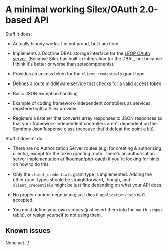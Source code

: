 # A minimal working Silex/OAuth 2.0-based API

Stuff it does:

* Actually bloody works. I'm not proud, but I am tired.

* Implements a Doctrine DBAL storage interface for the [LEOP OAuth server](https://github.com/php-loep/oauth2-server). (Because Silex has built-in integration for the DBAL, not because I think it's better or worse than zetacomponents).

* Provides an access token for the `client_credentials` grant type. 

* Defines a route middleware service that checks for a valid access token.

* Basic JSON exception handling

* Example of coding framework-independent controllers as services, registered with a Silex provider.

* Registers a listener that converts array responses to JSON responses so that your framework-independent controllers aren't dependent on the Symfony JsonResponse class (because that'd defeat the point a bit).

Stuff it doesn't do:

* There are no Authorization Server routes (e.g. for creating & authorising clients), except for the token granting route. There's an authorisation server implementation at [fkooman/php-oauth](https://github.com/fkooman/php-oauth) if you're looking for hints on how to do this. 

* Only the `client_credentials` grant type is implemented. Adding the other grant types should be straightforward, though, and `client_credentials` might be just fine depending on what your API does.

* No proper content negotiation; just dies if `application/json` isn't accepted.

* You must define your own scopes (just insert them into the `oauth_scopes` table), or resign yourself to not using them.

## Known issues

None yet…!